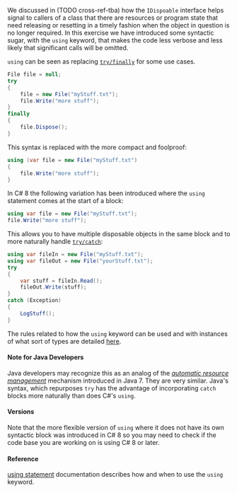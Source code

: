 We discussed in (TODO cross-ref-tba) how the `IDispoable` interface helps signal to callers of a class that there are resources or program state that need releasing or resetting in a timely fashion when the object in question is no longer required. In this exercise we have introduced some syntactic sugar, with the `using` keyword, that makes the code less verbose and less likely that significant calls will be omitted.

`using` can be seen as replacing [`try/finally`][try-finally] for some use cases.

```csharp
File file = null;
try
{
    file = new File("myStuff.txt");
    file.Write("more stuff");
}
finally
{
    file.Dispose();
}
```

This syntax is replaced with the more compact and foolproof:

```csharp
using (var file = new File("myStuff.txt")
{
    file.Write("more stuff");
}
```

In C# 8 the following variation has been introduced where the `using` statement comes at the start of a block:

```csharp
using var file = new File("myStuff.txt");
file.Write("more stuff");
```

This allows you to have multiple disposable objects in the same block and to more naturally handle [`try/catch`][try-catch]:

```csharp
using var fileIn = new File("myStuff.txt");
using var fileOut = new File("yourStuff.txt");
try
{
    var stuff = fileIn.Read();
    fileOut.Write(stuff);
}
catch (Exception)
{
    LogStuff();
}
```

The rules related to how the `using` keyword can be used and with instances of what sort of types are detailed [here][using-statement].

#### Note for Java Developers

Java developers may recognize this as an analog of the [_automatic resource management_][automatic-resource-management] mechanism introduced in Java 7. They are very similar. Java's syntax, which repurposes `try` has the advantage of incorporating `catch` blocks more naturally than does C#'s `using`.

#### Versions

Note that the more flexible version of `using` where it does not have its own syntactic block was introduced in C# 8 so you may need to check if the code base you are working on is using C# 8 or later.

#### Reference

[using statement][using-statement] documentation describes how and when to use the `using` keyword.

[using-statement]: https://docs.microsoft.com/en-us/dotnet/csharp/language-reference/keywords/using-statement
[automatic-resource-management]: https://docs.oracle.com/javase/tutorial/essential/exceptions/tryResourceClose.html
[try-finally]: https://docs.microsoft.com/en-us/dotnet/csharp/language-reference/keywords/try-finally
[try-catch]: https://docs.microsoft.com/en-us/dotnet/standard/exceptions/how-to-use-the-try-catch-block-to-catch-exceptions
